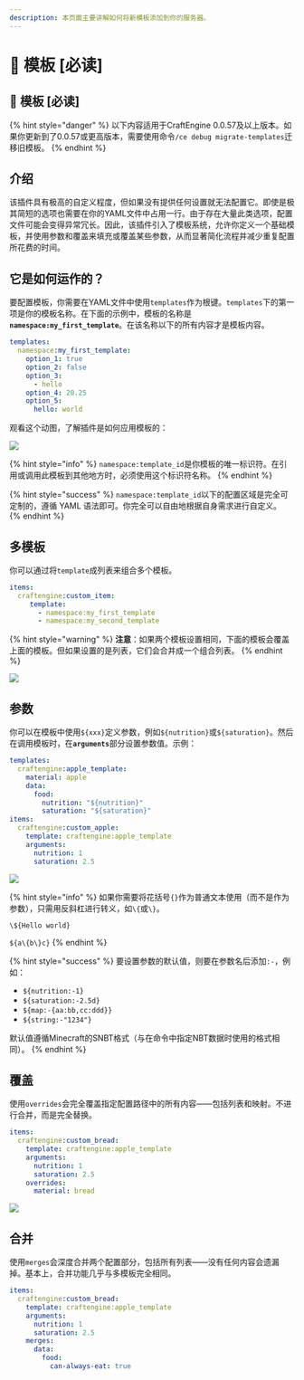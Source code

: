 ```yaml
---
description: 本页面主要讲解如何将新模板添加到你的服务器。
---
```


# 📄 模板 \[必读]

## 📄 模板 \[必读]

{% hint style="danger" %}
以下内容适用于CraftEngine 0.0.57及以上版本。如果你更新到了0.0.57或更高版本，需要使用命令`/ce debug migrate-templates`迁移旧模板。
{% endhint %}

## 介绍 <a href="#introduction" id="introduction"></a>

该插件具有极高的自定义程度，但如果没有提供任何设置就无法配置它。即使是极其简短的选项也需要在你的YAML文件中占用一行。由于存在大量此类选项，配置文件可能会变得异常冗长。因此，该插件引入了模板系统，允许你定义一个基础模板，并使用参数和覆盖来填充或覆盖某些参数，从而显著简化流程并减少重复配置所花费的时间。

## 它是如何运作的？ <a href="#how-it-works" id="how-it-works"></a>

要配置模板，你需要在YAML文件中使用`templates`作为根键。`templates`下的第一项是你的模板名称。在下面的示例中，模板的名称&#x662F;**`namespace:my_first_template`**。在该名称以下的所有内容才是模板内容。

```yaml
templates:
  namespace:my_first_template:
    option_1: true
    option_2: false
    option_3: 
      - hello
    option_4: 20.25
    option_5:
      hello: world
```

观看这个动图，了解插件是如何应用模板的：

![](https://mo-mi.gitbook.io/~gitbook/image?url=https%3A%2F%2F1836335287-files.gitbook.io%2F%7E%2Ffiles%2Fv0%2Fb%2Fgitbook-x-prod.appspot.com%2Fo%2Fspaces%252FOgvQ1fEJPROp7131PPlK%252Fuploads%252F0JyPNp4niJkzAGHID1Kv%252Ftemplate.gif%3Falt%3Dmedia%26token%3Dcfecd8c1-d494-407f-a5db-ba2cce189f13\&width=768\&dpr=4\&quality=100\&sign=2ad8ae14\&sv=2)

{% hint style="info" %}
`namespace:template_id`是你模板的唯一标识符。在引用或调用此模板到其他地方时，必须使用这个标识符名称。
{% endhint %}

{% hint style="success" %}
`namespace:template_id`以下的配置区域是完全可定制的，遵循 YAML 语法即可。你完全可以自由地根据自身需求进行自定义。
{% endhint %}

## 多模板 <a href="#multiple-templates" id="multiple-templates"></a>

你可以通过将`template`成列表来组合多个模板。

```yaml
items:
  craftengine:custom_item:
     template:
       - namespace:my_first_template
       - namespace:my_second_template
```

{% hint style="warning" %}
**注意**：如果两个模板设置相同，下面的模板会覆盖上面的模板。但如果设置的是列表，它们会合并成一个组合列表。
{% endhint %}

![](https://mo-mi.gitbook.io/~gitbook/image?url=https%3A%2F%2F1836335287-files.gitbook.io%2F%7E%2Ffiles%2Fv0%2Fb%2Fgitbook-x-prod.appspot.com%2Fo%2Fspaces%252FOgvQ1fEJPROp7131PPlK%252Fuploads%252FWiQor59iwPiY7n185412%252Fmultiple.gif%3Falt%3Dmedia%26token%3Dac0c9ff6-d883-4666-81aa-2b279a56e6a2\&width=768\&dpr=4\&quality=100\&sign=51fb7ed3\&sv=2)

## 参数 <a href="#arguments" id="arguments"></a>

你可以在模板中使用`${xxx}`定义参数，例如`${nutrition}`或`${saturation}`。然后在调用模板时，&#x5728;**`arguments`**&#x90E8;分设置参数值。示例：

```yaml
templates:
  craftengine:apple_template:
    material: apple
    data:
      food:
        nutrition: "${nutrition}"
        saturation: "${saturation}"
items:
  craftengine:custom_apple:
    template: craftengine:apple_template
    arguments:
      nutrition: 1
      saturation: 2.5
```

![](https://mo-mi.gitbook.io/~gitbook/image?url=https%3A%2F%2F1836335287-files.gitbook.io%2F%7E%2Ffiles%2Fv0%2Fb%2Fgitbook-x-prod.appspot.com%2Fo%2Fspaces%252FOgvQ1fEJPROp7131PPlK%252Fuploads%252FEBlTqSuHobBp0HHdAlwK%252Farguments.gif%3Falt%3Dmedia%26token%3D358280cf-c114-41f9-a715-93b6a0edc395\&width=768\&dpr=4\&quality=100\&sign=264d6527\&sv=2)

{% hint style="info" %}
如果你需要将花括号`{}`作为普通文本使用（而不是作为参数），只需用反斜杠进行转义，如`\{`或`\}`。

`\${Hello world}`

`${a\{b\}c}`
{% endhint %}

{% hint style="success" %}
要设置参数的默认值，则要在参数名后添加`:-`，例如：

* `${nutrition:-1}`
* `${saturation:-2.5d}`
* `${map:-{aa:bb,cc:ddd}}`
* `${string:-"1234"}`

默认值遵循Minecraft的SNBT格式（与在命令中指定NBT数据时使用的格式相同）。
{% endhint %}

## 覆盖 <a href="#overrides" id="overrides"></a>

使用`overrides`会完全覆盖指定配置路径中的所有内容——包括列表和映射。不进行合并，而是完全替换。

```yaml
items:
  craftengine:custom_bread:
    template: craftengine:apple_template
    arguments:
      nutrition: 1
      saturation: 2.5
    overrides:
      material: bread
```

![](https://mo-mi.gitbook.io/~gitbook/image?url=https%3A%2F%2F1836335287-files.gitbook.io%2F%7E%2Ffiles%2Fv0%2Fb%2Fgitbook-x-prod.appspot.com%2Fo%2Fspaces%252FOgvQ1fEJPROp7131PPlK%252Fuploads%252FVSIK99qhdnIUTu7ibtfg%252Foverrides.gif%3Falt%3Dmedia%26token%3Dbcdbc323-c3dc-4eb8-aa3e-233131894689\&width=768\&dpr=4\&quality=100\&sign=c50a7c9b\&sv=2)

## 合并 <a href="#merges" id="merges"></a>

使用`merges`会深度合并两个配置部分，包括所有列表——没有任何内容会遗漏掉。基本上，合并功能几乎与多模板完全相同。

```yaml
items:
  craftengine:custom_bread:
    template: craftengine:apple_template
    arguments:
      nutrition: 1
      saturation: 2.5
    merges:
      data:
        food:
          can-always-eat: true
```
